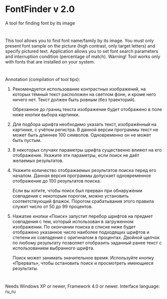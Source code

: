 # FontFinder v 2.0
A tool for finding font by its image

#

This tool allows you to find font name/family by its image. You must only present font sample
on the picture (high contrast, only target letters) and specify pictured text. Application
allows you to set font search parameters and interruption condition (percentage of match).
Warning! Tool works only with fonts that are installed on your system.

#

Annotation (compilation of tool tips):

1. Рекомендуется использование контрастных изображений, на которых тёмный текст расположен
   на светлом фоне, и кроме него ничего нет. Текст должен быть ровным (без траекторий).

   Обрезанное до границ текста изображение будет отображено в поле ниже кнопки выбора картинки.
   
2. Для подбора шрифта необходимо указать текст, изображённый на картинке, с учётом регистра.
   В данной версии программы текст не может быть длиннее 100 символов. Одновременно он не может быть пустым.
   
3. В некоторых случаях параметры шрифта существенно влияют на его отображение. 
   Укажите эти параметры, если поиск не даёт желаемых результатов.
   
4. Укажите количество отображаемых результатов поиска перед его началом. Данная
   версия программы допускает одновременное отображение до 100 результатов поиска.
	 
   Если вы хотите, чтобы поиск был прерван при обнаружении совпадения с некоторым порогом, можно установить
   соответствующий флажок. Порогом срабатывания этого правила служит число от 50 до 99 процентов.
				
5. Нажатие кнопки «Поиск» запустит перебор шрифтов на предмет совпадения с тем, который использован в загруженном
   изображении. По окончании поиска в списке ниже будет отображено указанное число наиболее подходящих шрифтов и
   степени их совпадения с оригиналом в процентах. Двойной щелчок по любому результату позволяет отобразить заданный
   ранее текст с использованием выбранного шрифта.

   Поиск может занимать значительное время. Используйте кнопку «Прервать», чтобы остановить поиск и просмотреть
   имеющиеся результаты.

#

Needs Windows XP or newer, Framework 4.0 or newer. Interface language: ru_ru
